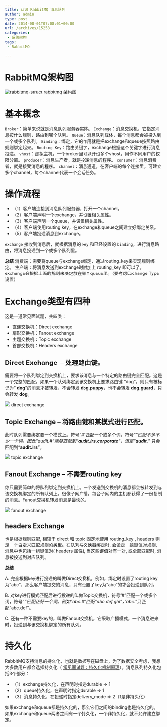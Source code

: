 ```yaml
---
title: 认识 RabbitMQ 消息队列
author: admin
type: post
date: 2014-08-01T07:08:01+00:00
url: /archives/15258
categories:
 - 系统架构
tags:
 - RabbitMQ

---
```

# RabbitMQ架构图 

[![rabbitmq-struct](https://blogstatic.haohtml.com//uploads/2023/09/rabbitmq-struct.png)](http://blog.haohtml.com/wp-content/uploads/2014/08/rabbitmq-struct.png) rabbitmq 架构图

# 基本**概念** 

`Broker`：简单来说就是消息队列服务器实体。
`Exchange`：消息交换机，它指定消息按什么规则，路由到哪个队列。
`Queue`：消息队列载体，每个消息都会被投入到一个或多个队列。
`Binding`：绑定，它的作用就是把exchange和queue按照路由规则绑定起来。
`Routing Key`：路由关键字，exchange根据这个关键字进行消息投递。
`vhost`：虚拟主机，一个broker里可以开设多个vhost，用作不同用户的权限分离。
`producer`：消息生产者，就是投递消息的程序。
`consumer`：消息消费者，就是接受消息的程序。
`channel`：消息通道，在客户端的每个连接里，可建立多个channel，每个channel代表一个会话任务。

# 操作流程 

 * （1）客户端连接到消息队列服务器，打开一个channel。
 * （2）客户端声明一个exchange，并设置相关属性。
 * （3）客户端声明一个queue，并设置相关属性。
 * （4）客户端使用routing key，在exchange和queue之间建立好绑定关系。
 * （5）客户端投递消息到exchange。

`exchange` 接收到消息后，就根据消息的 `key` 和已经设置的 `binding`，进行消息路由，将消息投递到一个或多个队列里。

**总结**
消费端：需要将queue与exchange绑定，通过routing_key来实现规则绑定。
生产端：将消息发送到exchange时附加上 routing_key 即可以了，exchange会根据上面的规则来决定放在哪个queue里。（要考虑Exchange Type设置）

# **Exchange类型有四种** 

这是一道常见面试题，共四类：

 * 直连交换机：Direct exchange
 * 扇形交换机：Fanout exchange
 * 主题交换机：Topic exchange
 * 首部交换机：Headers exchange

## **Direct Exchange**  – 处理路由键。 

需要将一个队列绑定到交换机上，要求该消息与一个特定的路由键完全匹配。这是一个完整的匹配。如果一个队列绑定到该交换机上要求路由键 “dog”，则只有被标记为“ **dog**”的消息才被转发，不会转发 **dog.puppy**，也不会转发 **dog.guard**，只会转发 **dog**。

[![](https://blogstatic.haohtml.com//uploads/2023/09/Direce-exchage.png)](https://blog.haohtml.com/wp-content/uploads/2014/08/Direce-exchage.png) direct exchange

## **Topic Exchange** – 将路由键和某模式进行匹配。 

此时队列需要绑定要一个模式上。符号“#”匹配一个或多个词，符号“*”匹配不多不少一个词。因此“audit.#”能够匹配到“**audit.irs.corporate**”，但是“**audit.***” 只会匹配到“**audit.irs**”。

[![](https://blogstatic.haohtml.com//uploads/2023/09/topic-exchange.png)](https://blog.haohtml.com/wp-content/uploads/2014/08/topic-exchange.png) topic exchange

## **Fanout Exchange** – 不需要routing key 

你只需要简单的将队列绑定到交换机上。一个发送到交换机的消息都会被转发到与该交换机绑定的所有队列上。很像子网广播，每台子网内的主机都获得了一份复制的消息。Fanout交换机转发消息是最快的。

[![](https://blogstatic.haohtml.com//uploads/2023/09/Fanout-exchange.png)](https://blog.haohtml.com/wp-content/uploads/2019/07/Fanout-exchange.png) fanout exchange

## **headers** Exchange 

也是根据规则匹配, 相较于 direct 和 topic 固定地使用 routing_key , headers 则是一个自定义匹配规则的类型。在队列与交换器绑定时, 会设定一组键值对规则, 消息中也包括一组键值对( headers 属性), 当这些键值对有一对, 或全部匹配时, 消息被投送到对应队列。

**总结**

A. 完全根据key进行投递的叫做Direct交换机，例如，绑定时设置了routing key为”abc”，那么客户端提交的消息，只有设置了key为”abc”的才会投递到队列。

B. 对key进行模式匹配后进行投递的叫做Topic交换机，符号”#”匹配一个或多个词，符号”_”匹配正好一个词。例如”abc.#”匹配”abc.def.ghi”，”abc._”只匹配”abc.def”。

C. 还有一种不需要key的，叫做Fanout交换机，它采取广播模式，一个消息进来时，投递到与该交换机绑定的所有队列。

# 持久化 

RabbitMQ支持消息的持久化，也就是数据写在磁盘上，为了数据安全考虑，我想大多数用户都会选择持久化（ [常见面试题：持久化机制原理](https://blog.haohtml.com/archives/19165)）。消息队列持久化包括3个部分：

 * （1）exchange持久化，在声明时指定durable => 1
 * （2）queue持久化，在声明时指定durable => 1
 * （3）消息持久化，在投递时指定delivery_mode => 2（1是非持久化）

如果exchange和queue都是持久化的，那么它们之间的binding也是持久化的。如果exchange和queue两者之间有一个持久化，一个非持久化，就不允许建立绑定。